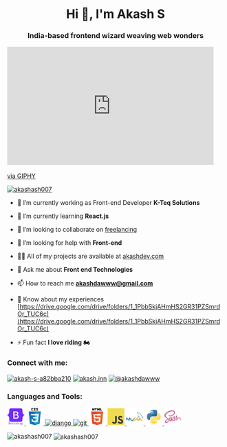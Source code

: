 <h1 align="center">Hi 👋, I'm Akash S</h1>
<h3 align="center">India-based frontend wizard weaving web wonders</h3>

<iframe src="https://giphy.com/embed/12K8GGWstl229G" width="480" height="274" style="" frameBorder="0" class="giphy-embed" allowFullScreen></iframe><p><a href="https://giphy.com/gifs/one-piece-luffy-12K8GGWstl229G">via GIPHY</a></p>

<p align="left"> <a href="https://github.com/ryo-ma/github-profile-trophy"><img src="https://github-profile-trophy.vercel.app/?username=akashash007" alt="akashash007" /></a> </p>

- 🔭 I’m currently working as Front-end Developer **K-Teq Solutions**

- 🌱 I’m currently learning **React.js**

- 👯 I’m looking to collaborate on [freelancing](www.srikailash.xyz)

- 🤝 I’m looking for help with **Front-end**

- 👨‍💻 All of my projects are available at [akashdev.com](akashdev.com)

- 💬 Ask me about **Front end Technologies**

- 📫 How to reach me **akashdawww@gmail.com**

- 📄 Know about my experiences [https://drive.google.com/drive/folders/1_1PbbSkjAHmHS2GR31PZSmrdOr_TUC6c](https://drive.google.com/drive/folders/1_1PbbSkjAHmHS2GR31PZSmrdOr_TUC6c)

- ⚡ Fun fact **I love riding 🏍**

<h3 align="left">Connect with me:</h3>
<p align="left">
<a href="https://linkedin.com/in/akash-s-a82bba210" target="blank"><img align="center" src="https://raw.githubusercontent.com/rahuldkjain/github-profile-readme-generator/master/src/images/icons/Social/linked-in-alt.svg" alt="akash-s-a82bba210" height="30" width="40" /></a>
<a href="https://instagram.com/akash.inn" target="blank"><img align="center" src="https://raw.githubusercontent.com/rahuldkjain/github-profile-readme-generator/master/src/images/icons/Social/instagram.svg" alt="akash.inn" height="30" width="40" /></a>
<a href="https://www.hackerrank.com/@akashdawww" target="blank"><img align="center" src="https://raw.githubusercontent.com/rahuldkjain/github-profile-readme-generator/master/src/images/icons/Social/hackerrank.svg" alt="@akashdawww" height="30" width="40" /></a>
</p>

<h3 align="left">Languages and Tools:</h3>
<p align="left"> <a href="https://getbootstrap.com" target="_blank" rel="noreferrer"> <img src="https://raw.githubusercontent.com/devicons/devicon/master/icons/bootstrap/bootstrap-plain-wordmark.svg" alt="bootstrap" width="40" height="40"/> </a> <a href="https://www.w3schools.com/css/" target="_blank" rel="noreferrer"> <img src="https://raw.githubusercontent.com/devicons/devicon/master/icons/css3/css3-original-wordmark.svg" alt="css3" width="40" height="40"/> </a> <a href="https://www.djangoproject.com/" target="_blank" rel="noreferrer"> <img src="https://cdn.worldvectorlogo.com/logos/django.svg" alt="django" width="40" height="40"/> </a> <a href="https://git-scm.com/" target="_blank" rel="noreferrer"> <img src="https://www.vectorlogo.zone/logos/git-scm/git-scm-icon.svg" alt="git" width="40" height="40"/> </a> <a href="https://www.w3.org/html/" target="_blank" rel="noreferrer"> <img src="https://raw.githubusercontent.com/devicons/devicon/master/icons/html5/html5-original-wordmark.svg" alt="html5" width="40" height="40"/> </a> <a href="https://developer.mozilla.org/en-US/docs/Web/JavaScript" target="_blank" rel="noreferrer"> <img src="https://raw.githubusercontent.com/devicons/devicon/master/icons/javascript/javascript-original.svg" alt="javascript" width="40" height="40"/> </a> <a href="https://www.mysql.com/" target="_blank" rel="noreferrer"> <img src="https://raw.githubusercontent.com/devicons/devicon/master/icons/mysql/mysql-original-wordmark.svg" alt="mysql" width="40" height="40"/> </a> <a href="https://www.python.org" target="_blank" rel="noreferrer"> <img src="https://raw.githubusercontent.com/devicons/devicon/master/icons/python/python-original.svg" alt="python" width="40" height="40"/> </a> <a href="https://sass-lang.com" target="_blank" rel="noreferrer"> <img src="https://raw.githubusercontent.com/devicons/devicon/master/icons/sass/sass-original.svg" alt="sass" width="40" height="40"/> </a> </p>

<p><img align="left" src="https://github-readme-stats.vercel.app/api/top-langs?username=akashash007&show_icons=true&locale=en&layout=compact" alt="akashash007" /></p>

<p>&nbsp;<img align="center" src="https://github-readme-stats.vercel.app/api?username=akashash007&show_icons=true&locale=en" alt="akashash007" /></p>

